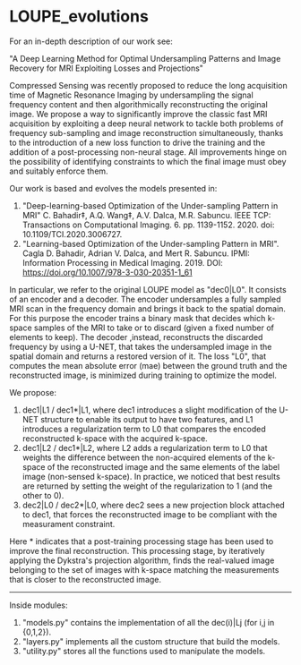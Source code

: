 # LOUPE_evolutions

For an in-depth description of our work see:

"A Deep Learning Method for Optimal Undersampling Patterns and Image Recovery for MRI Exploiting Losses and Projections" 

Compressed Sensing was recently proposed to reduce the long acquisition time of Magnetic Resonance Imaging by undersampling the signal frequency content and then algorithmically reconstructing the original image.
We propose a way to significantly improve the classic fast MRI acquisition by exploiting a deep neural network to tackle both problems of frequency sub-sampling and image reconstruction simultaneously, thanks to the introduction of a new loss function to drive the training and the addition of a post-processing non-neural stage. 
All improvements hinge on the possibility of identifying constraints to which the final image must obey and suitably enforce them.

Our work is based and evolves the models presented in:  

1. "Deep-learning-based Optimization of the Under-sampling Pattern in MRI" C. Bahadir‡, A.Q. Wang‡, A.V. Dalca, M.R. Sabuncu. IEEE TCP: Transactions on Computational Imaging. 6. pp. 1139-1152. 2020. doi: 10.1109/TCI.2020.3006727.
2. "Learning-based Optimization of the Under-sampling Pattern in MRI". Cagla D. Bahadir, Adrian V. Dalca, and Mert R. Sabuncu. IPMI: Information Processing in Medical Imaging. 2019. DOI: https://doi.org/10.1007/978-3-030-20351-1_61

In particular, we refer to the original LOUPE model as "dec0|L0". It consists of an encoder and a decoder. The encoder undersamples a fully sampled MRI scan in the frequency domain and brings it back to the spatial domain. For this purpose the encoder trains a binary mask that decides which k-space samples of the MRI to take or to discard (given a fixed number of elements to keep). The decoder ,instead, reconstructs the discarded frequency by using a U-NET, that takes the undersampled image in the spatial domain and returns a restored version of it. The loss "L0", that computes the mean absolute error (mae) between the ground truth and the reconstructed image, is minimized during training to optimize the model.


We propose:
1. dec1|L1 / dec1*|L1, where dec1 introduces a slight modification of the U-NET structure to enable its output to have two features, and L1 introduces a regularization term to L0 that compares the encoded reconstructed k-space with the acquired k-space. 
2. dec1|L2 / dec1*|L2, where L2 adds a regularization term to L0 that weights the difference between the non-acquired elements of the k-space of the reconstructed image and the same elements of the label image (non-sensed k-space). In practice, we noticed that best results are returned by setting the weight of the regularization to 1 (and the other to 0).
3. dec2|L0 / dec2*|L0, where dec2 sees a new projection block attached to dec1, that forces the reconstructed image to be compliant with the measurament constraint.

Here * indicates that a post-training processing stage has been used to improve the final reconstruction. This processing stage, by iteratively applying the Dykstra's projection algorithm, finds the real-valued image belonging to the set of images with k-space matching the measurements that is closer to the reconstructed image.

---

Inside modules:
1. "models.py" contains the implementation of all the dec(i)|Lj (for i,j in {0,1,2}).
2. "layers.py" implements all the custom structure that build the models.
3. "utility.py" stores all the functions used to manipulate the models.


